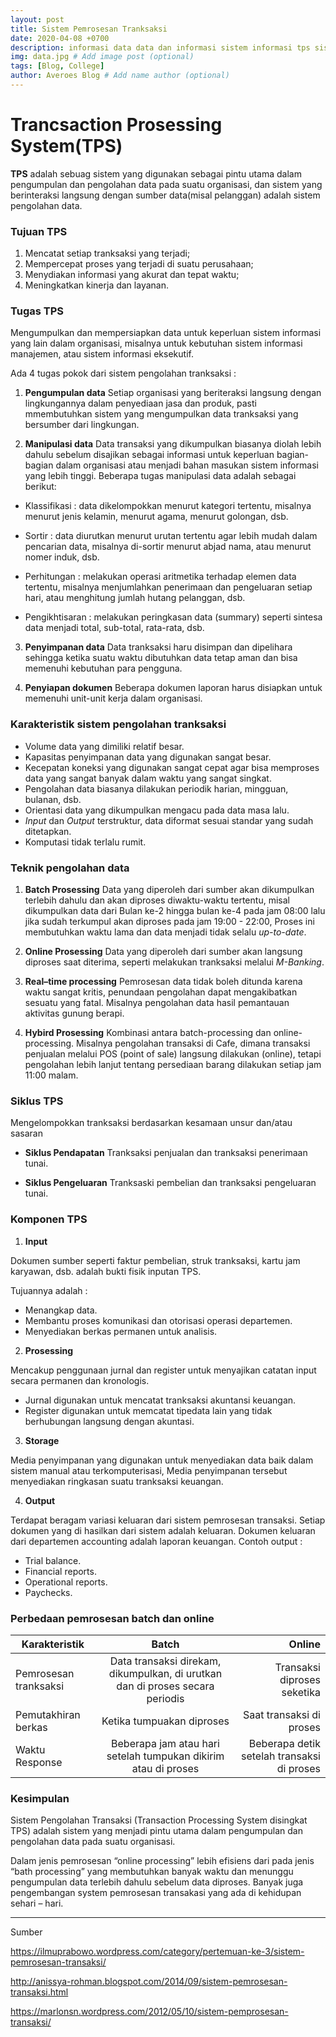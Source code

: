 ```yaml
---
layout: post
title: Sistem Pemrosesan Tranksaksi
date: 2020-04-08 +0700
description: informasi data data dan informasi sistem informasi tps sistem pemrosesan tranksaksi
img: data.jpg # Add image post (optional)
tags: [Blog, College]
author: Averoes Blog # Add name author (optional)
---
```


# Trancsaction Prosessing System(TPS)

 **TPS** adalah sebuag sistem yang digunakan sebagai pintu utama dalam pengumpulan dan pengolahan data pada suatu organisasi, dan sistem yang berinteraksi langsung dengan sumber data(misal pelanggan) adalah sistem pengolahan data.

### Tujuan TPS

  1. Mencatat setiap tranksaksi yang terjadi;
  2. Mempercepat proses yang terjadi di suatu perusahaan;
  3. Menydiakan informasi yang akurat dan tepat waktu;
  4. Meningkatkan kinerja dan layanan.

### Tugas TPS
  
  Mengumpulkan dan mempersiapkan data untuk keperluan sistem informasi yang lain dalam organisasi, misalnya untuk kebutuhan sistem informasi manajemen, atau sistem informasi eksekutif.

  Ada 4 tugas pokok dari sistem pengolahan tranksaksi :

  1. **Pengumpulan data**
   Setiap organisasi yang beriteraksi langsung dengan lingkungannya dalam penyediaan jasa dan produk, pasti mmembutuhkan sistem yang mengumpulkan data tranksaksi  yang bersumber dari lingkungan.

  2. **Manipulasi data**
   Data transaksi yang dikumpulkan biasanya diolah lebih dahulu sebelum disajikan sebagai informasi untuk keperluan bagian-bagian dalam organisasi atau menjadi bahan masukan sistem informasi yang lebih tinggi. Beberapa tugas manipulasi data adalah sebagai berikut:

  - Klassifikasi : data dikelompokkan menurut kategori tertentu, misalnya menurut jenis kelamin, menurut agama, menurut golongan, dsb.

  - Sortir : data diurutkan menurut urutan tertentu agar lebih mudah dalam pencarian data, misalnya di-sortir menurut abjad nama, atau menurut nomer induk, dsb.

  - Perhitungan : melakukan operasi aritmetika terhadap elemen data tertentu, misalnya menjumlahkan penerimaan dan pengeluaran setiap hari, atau menghitung jumlah hutang pelanggan, dsb.

  - Pengikhtisaran : melakukan peringkasan data (summary) seperti sintesa data menjadi total, sub-total, rata-rata, dsb.

  3. **Penyimpanan data** 
   Data tranksaksi haru disimpan dan dipelihara sehingga ketika suatu waktu dibutuhkan data tetap aman dan bisa memenuhi kebutuhan para pengguna.

  4. **Penyiapan dokumen**
   Beberapa dokumen laporan harus disiapkan untuk memenuhi unit-unit kerja dalam organisasi.

### Karakteristik sistem pengolahan tranksaksi
   
   - Volume data yang dimiliki relatif besar.
   - Kapasitas penyimpanan data yang digunakan sangat besar.
   - Kecepatan koneksi yang digunakan sangat cepat agar bisa memproses data yang sangat banyak dalam waktu yang sangat singkat.
   - Pengolahan data biasanya dilakukan periodik harian, mingguan, bulanan, dsb.
   - Orientasi data yang dikumpulkan mengacu pada data masa lalu.
   - *Input* dan *Output* terstruktur, data diformat sesuai standar yang sudah ditetapkan.
   - Komputasi tidak terlalu rumit.

### Teknik pengolahan data

   1. **Batch Prosessing** 
    Data yang diperoleh dari sumber akan dikumpulkan terlebih dahulu dan akan diproses diwaktu-waktu tertentu, misal dikumpulkan data dari Bulan ke-2 hingga bulan ke-4 pada jam 08:00 lalu jika sudah terkumpul akan diproses pada jam 19:00 - 22:00, Proses ini membutuhkan waktu lama dan data menjadi tidak selalu *up-to-date*.

   2. **Online Prosessing** 
    Data yang diperoleh dari sumber akan langsung diproses saat diterima, seperti melakukan tranksaksi melalui *M-Banking*.

   3. **Real–time processing**
    Pemrosesan data tidak boleh ditunda karena waktu sangat kritis, penundaan pengolahan dapat mengakibatkan sesuatu yang fatal. Misalnya pengolahan data hasil pemantauan aktivitas gunung berapi.

   4. **Hybird Prosessing** 
    Kombinasi antara batch-processing dan online-processing. Misalnya pengolahan transaksi di Cafe, dimana transaksi penjualan melalui POS (point of sale) langsung dilakukan (online), tetapi pengolahan lebih lanjut tentang persediaan barang dilakukan setiap jam 11:00 malam.

### Siklus TPS

  Mengelompokkan tranksaksi berdasarkan kesamaan unsur dan/atau sasaran

  - **Siklus Pendapatan**
   Tranksaksi penjualan dan tranksaksi penerimaan tunai.
 
  - **Siklus Pengeluaran**
   Tranksaski pembelian dan tranksaksi pengeluaran tunai.

### Komponen TPS
   
   1. **Input**
    
   Dokumen sumber seperti faktur pembelian, struk tranksaksi, kartu jam karyawan, dsb. adalah bukti fisik inputan TPS.

   Tujuannya adalah :

   - Menangkap data.
   - Membantu proses komunikasi dan otorisasi operasi departemen.
   - Menyediakan berkas permanen untuk analisis.

   2. **Prosessing** 
    
   Mencakup penggunaan jurnal dan register untuk menyajikan catatan input secara permanen dan kronologis.

   - Jurnal digunakan untuk mencatat tranksaksi akuntansi keuangan.
   - Register digunakan untuk memcatat tipedata lain yang tidak berhubungan langsung dengan akuntasi.

   3. **Storage** 

   Media penyimpanan yang digunakan untuk menyediakan data baik dalam sistem manual atau terkomputerisasi, Media penyimpanan tersebut menyediakan ringkasan suatu tranksaksi keuangan.

   4. **Output**  

   Terdapat beragam variasi keluaran dari sistem pemrosesan transaksi. Setiap dokumen yang di hasilkan dari sistem adalah keluaran. Dokumen keluaran dari departemen accounting adalah laporan keuangan.
   Contoh output :
   - Trial balance.
   - Financial reports.
   - Operational reports.
   - Paychecks.

### Perbedaan pemrosesan batch dan online

  | Karakteristik | Batch         | Online  |
  | ------------- |:-------------:| -----:|
  | Pemrosesan tranksaksi | Data transaksi direkam, dikumpulkan, di urutkan dan di proses secara periodis | Transaksi diproses seketika |
  | Pemutakhiran berkas | Ketika tumpuakan diproses | Saat transaksi di proses |
  | Waktu Response | Beberapa jam atau hari setelah tumpukan dikirim atau di proses | Beberapa detik setelah transaksi di proses |

### Kesimpulan

Sistem Pengolahan Transaksi (Transaction Processing System disingkat TPS) adalah sistem yang menjadi pintu utama dalam pengumpulan dan pengolahan data pada suatu organisasi.

Dalam jenis pemrosesan “online processing” lebih efisiens dari pada jenis “bath processing” yang membutuhkan banyak waktu dan menunggu pengumpulan data terlebih dahulu sebelum data diproses. Banyak juga pengembangan system pemrosesan transakasi  yang ada di kehidupan sehari – hari.

  ___

   Sumber

   https://ilmuprabowo.wordpress.com/category/pertemuan-ke-3/sistem-pemrosesan-transaksi/

   http://anissya-rohman.blogspot.com/2014/09/sistem-pemrosesan-transaksi.html
   
   https://marlonsn.wordpress.com/2012/05/10/sistem-pemprosesan-transaksi/
 